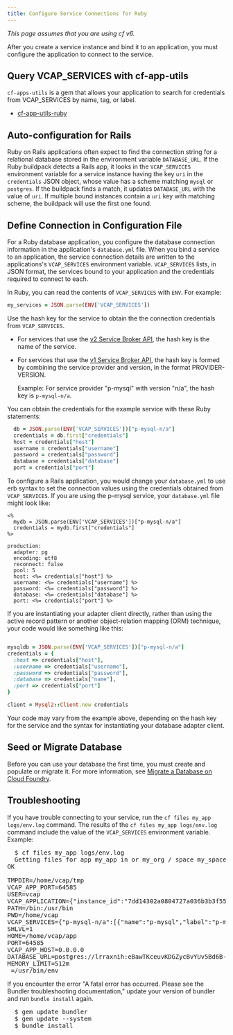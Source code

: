 ```yaml
---
title: Configure Service Connections for Ruby
---
```


_This page assumes that you are using cf v6._

After you create a service instance and bind it to an application, you must
configure the application to connect to the service.

## <a id='cf-app-utils'></a>Query VCAP_SERVICES with cf-app-utils ##

`cf-apps-utils` is a gem that allows your application to search for credentials
from VCAP_SERVICES by name, tag, or label.

* [cf-app-utils-ruby](https://github.com/cloudfoundry/cf-app-utils-ruby)

## <a id='auto-config'></a>Auto-configuration for Rails ##

Ruby on Rails applications often expect to find the connection string for a
relational database stored in the environment variable `DATABASE_URL`.
If the Ruby buildpack detects a Rails app, it looks in the `VCAP_SERVICES`
environment variable for a service instance having the key `uri` in the
`credentials` JSON object, whose value has a scheme matching `mysql` or
`postgres`.
If the buildpack finds a match, it updates `DATABASE_URL` with the value of
`uri`.
If multiple bound instances contain a `uri` key with matching scheme, the
buildpack will use the first one found.

## <a id='config-file'></a>Define Connection in Configuration File ##

For a Ruby database application, you configure the database connection
information in the application's `database.yml` file.
When you bind a service to an application, the service connection details are
written to the applications's `VCAP_SERVICES` environment variable.
`VCAP_SERVICES` lists, in JSON format, the services bound to your application
and the credentials required to connect to each.

In Ruby, you can read the contents of `VCAP_SERVICES` with `ENV`. For example:

~~~ruby
my_services = JSON.parse(ENV['VCAP_SERVICES'])
~~~

Use the hash key for the service to obtain the the connection credentials
from `VCAP_SERVICES`.

- For services that use the [v2 Service Broker API](../../services/services/api.html), the hash key is the name of the service.

- For services that use the [v1 Service Broker API](../../services/services/api-v1.html), the hash key is formed by combining
the service provider and version, in the format PROVIDER-VERSION.

  Example: For service provider "p-mysql" with version "n/a", the hash key is
`p-mysql-n/a`.

You can obtain the credentials for the example service with these Ruby statements:

~~~ruby
  db = JSON.parse(ENV['VCAP_SERVICES'])["p-mysql-n/a"]
  credentials = db.first["credentials"]
  host = credentials["host"]
  username = credentials["username"]
  password = credentials["password"]
  database = credentials["database"]
  port = credentials["port"]
~~~

To configure a Rails application, you would change your `database.yml` to use
erb syntax to set the connection values using the credentials obtained from
`VCAP_SERVICES`.
If you are using the p-mysql service, your `database.yml` file might look like:

~~~
<%
  mydb = JSON.parse(ENV['VCAP_SERVICES'])["p-mysql-n/a"]
  credentials = mydb.first["credentials"]
%>

production:
  adapter: pg
  encoding: utf8
  reconnect: false
  pool: 5
  host: <%= credentials["host"] %>
  username: <%= credentials["username"] %>
  password: <%= credentials["password"] %>
  database: <%= credentials["database"] %>
  port: <%= credentials["port"] %>

~~~

If you are instantiating your adapter client directly, rather than using the
active record pattern or another object-relation mapping (ORM) technique, your
code would like something like this:

~~~ruby

mysqldb = JSON.parse(ENV['VCAP_SERVICES'])["p-mysql-n/a"]
credentials = {
  :host => credentials["host"],
  :username => credentials["username"],
  :password => credentials["password"],
  :database => credentials["name"],
  :port => credentials["port"]
}

client = Mysql2::Client.new credentials

~~~

Your code may vary from the example above, depending on the hash key for the
service and the syntax for instantiating your database adapter client.

## <a id='migrate'></a>Seed or Migrate Database ##

Before you can use your database the first time, you must create and populate
or migrate it.
For more information, see [Migrate a Database on Cloud Foundry](./migrate-db.html).

## <a id='troubleshooting'></a>Troubleshooting ##

If you have trouble connecting to your service, run the `cf files my_app logs/env.log` command.
The results of the `cf files my_app logs/env.log` command include the value of
the `VCAP_SERVICES` environment variable.
Example:

<pre class="terminal">
  $ cf files my_app logs/env.log
  Getting files for app my_app in or my_org / space my_space as a.user@example.com...
OK

TMPDIR=/home/vcap/tmp
VCAP_APP_PORT=64585
USER=vcap
VCAP_APPLICATION={"instance_id":"7dd14302a0804727a036b3b3f55300dc","instance_index":0,"host":"0.0.0.0","port":64585,"started_at":"2014-01-31 21:53:34 +0000","started_at_timestamp":1391205214,"start":"2014-01-31 21:53:34 +0000","state_timestamp":1391205214,"limits":{"mem":512,"disk":1024,"fds":16384},"application_version":"c1901bd3-ad2a-40f5-a8fd-204a901d038e","application_name":"my_app","application_uris":["my_app.example.com"],"version":"c1901bd3-ad2a-40f5-a8fd-204a901d038e","name":"my_app","uris":["my_app.example.com"],"users":null}
PATH=/bin:/usr/bin
PWD=/home/vcap
VCAP_SERVICES={"p-mysql-n/a":[{"name":"p-mysql","label":"p-mysql-n/a","tags":["postgres","postgresql","relational"],"plan":"small_plan","credentials":{"uri":"postgres://lrraxnih:eBawTKceuvKDGZycBvYUv5Bd6B-X1m4a9t@sample.p-mysqlprovider.com:5432/lraaxnih"}}]}
SHLVL=1
HOME=/home/vcap/app
PORT=64585
VCAP_APP_HOST=0.0.0.0
DATABASE_URL=postgres://lrraxnih:eBawTKceuvKDGZycBvYUv5Bd6B-X1m4a9t@sample.p-mysqlprovider.com:5432/lraaxnih
MEMORY_LIMIT=512m
_=/usr/bin/env
</pre>

If you encounter the error "A fatal error has occurred. Please see the Bundler
troubleshooting documentation," update your version of bundler and run `bundle
install` again.


<pre class="terminal">
  $ gem update bundler
  $ gem update --system
  $ bundle install
</pre>
